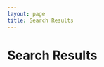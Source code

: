 ```yaml
---
layout: page
title: Search Results
---
```


<h1>Search Results</h1>
<ul id="search-results"></ul>

<script>
  const params = new URLSearchParams(window.location.search);
  const query = params.get('q')?.toLowerCase();

  if (query) {
    fetch('{{ site.baseurl }}/search.json')
      .then(res => res.json())
      .then(data => {
        const results = document.getElementById('search-results');
        const matches = data.filter(post =>
          post.title.toLowerCase().includes(query) ||
          post.description.toLowerCase().includes(query)
        );

        if (matches.length === 0) {
          results.innerHTML = '<li>No results found.</li>';
        } else {
          matches.forEach(post => {
            const li = document.createElement('li');
            li.innerHTML = `<a href="${post.url}">${post.title}</a> - ${post.date}`;
            results.appendChild(li);
          });
        }
      });
  } else {
    document.getElementById('search-results').innerHTML = '<li>No query provided.</li>';
  }
</script>
